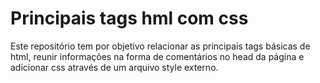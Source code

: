 <h1> Principais tags hml com css</h1>
<p>
  Este repositório tem por objetivo relacionar as principais tags básicas de html, reunir informações na forma de comentários no head da página e adicionar css através de um arquivo style externo.
  </p>
